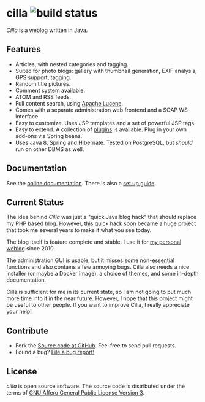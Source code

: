 # cilla  ![build status](https://shredzone.org/badge/cilla.svg)

_Cilla_ is a weblog written in Java.

## Features

* Articles, with nested categories and tagging.
* Suited for photo blogs: gallery with thumbnail generation, EXIF analysis, GPS support, tagging.
* Random title pictures.
* Comment system available.
* ATOM and RSS feeds.
* Full content search, using [Apache Lucene](http://lucene.apache.org/).
* Comes with a separate administration web frontend and a SOAP WS interface.
* Easy to customize. Uses JSP templates and a set of powerful JSP tags.
* Easy to extend. A collection of [plugins](https://github.com/shred/cilla-plugin) is available. Plug in your own add-ons via Spring beans.
* Uses Java 8, Spring and Hibernate. Tested on PostgreSQL, but _should_ run on other DBMS as well.

## Documentation

See the [online documentation](https://shredzone.org/maven/cilla/). There is also a [set up guide](https://shredzone.org/maven/cilla/setup.html).

## Current Status

The idea behind _Cilla_ was just a "quick Java blog hack" that should replace my PHP based blog. However, this quick hack soon became a huge project that took me several years to make it what you see today.

The blog itself is feature complete and stable. I use it for [my personal weblog](https://shred.zone) since 2010.

The administration GUI is usable, but it misses some non-essential functions and also contains a few annoying bugs. Cilla also needs a nice installer (or maybe a Docker image), a choice of themes, and some in-depth documentation.

Cilla is sufficient for me in its current state, so I am not going to put much more time into it in the near future. However, I hope that this project might be useful to other people. If you want to improve Cilla, I really appreciate your help!

## Contribute

* Fork the [Source code at GitHub](https://github.com/shred/cilla). Feel free to send pull requests.
* Found a bug? [File a bug report!](https://github.com/shred/cilla/issues)

## License

_cilla_ is open source software. The source code is distributed under the terms of [GNU Affero General Public License Version 3](http://www.gnu.org/licenses/agpl-3.0.html).
